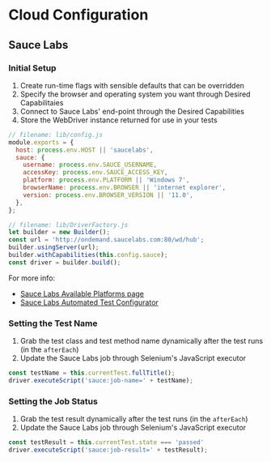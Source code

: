 # Cloud Configuration

## Sauce Labs

### Initial Setup

1. Create run-time flags with sensible defaults that can be overridden
2. Specify the browser and operating system you want through Desired Capabilitaies
4. Connect to Sauce Labs' end-point through the Desired Capabilities
4. Store the WebDriver instance returned for use in your tests

```javascript
// filename: lib/config.js
module.exports = {
  host: process.env.HOST || 'saucelabs',
  sauce: {
    username: process.env.SAUCE_USERNAME,
    accessKey: process.env.SAUCE_ACCESS_KEY,
    platform: process.env.PLATFORM || 'Windows 7',
    browserName: process.env.BROWSER || 'internet explorer',
    version: process.env.BROWSER_VERSION || '11.0',
  },
};
```

```javascript
// filename: lib/DriverFactory.js
let builder = new Builder();
const url = 'http://ondemand.saucelabs.com:80/wd/hub';
builder.usingServer(url);
builder.withCapabilities(this.config.sauce);
const driver = builder.build();
```

For more info:

+ [Sauce Labs Available Platforms page](https://saucelabs.com/platforms)
+ [Sauce Labs Automated Test Configurator](https://docs.saucelabs.com/reference/platforms-configurator/#/)

### Setting the Test Name

1. Grab the test class and test method name dynamically after the test runs (in the `afterEach`)
2. Update the Sauce Labs job through Selenium's JavaScript executor

```javascript
const testName = this.currentTest.fullTitle();
driver.executeScript('sauce:job-name=' + testName);
```

### Setting the Job Status

1. Grab the test result dynamically after the test runs (in the `afterEach`)
2. Update the Sauce Labs job through Selenium's JavaScript executor

```javascript
const testResult = this.currentTest.state === 'passed'
driver.executeScript('sauce:job-result=' + testResult);
```


